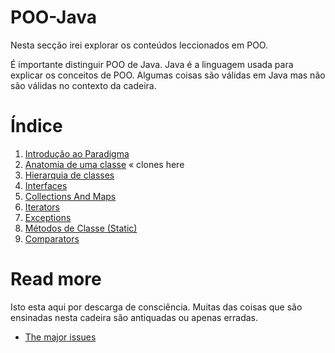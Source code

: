 # POO-Java
Nesta secção irei explorar os conteúdos leccionados em POO.

É importante distinguir POO de Java. Java é a linguagem usada para explicar
 os conceitos de POO. Algumas coisas são válidas em Java mas não são válidas
 no contexto da cadeira.

# Índice

 1. [Introdução ao Paradigma](./Introducao_ao_Paradigma.md)
 1. [Anatomia de uma classe](./Anatomia_de_uma_classe.md) « clones here
 2. [Hierarquia de classes](./Hierarquia_de_classes.md)
 3. [Interfaces](./Interfaces.md)
 4. [Collections And Maps](./CollectionsAndMaps.md)
 5. [Iterators](./Iterators.md)
 6. [Exceptions](./Exceptions.md)
 7. [Métodos de Classe (Static)](./Static.md)
 8. [Comparators](./Comparators.md)

# Read more
 Isto esta aqui por descarga de consciência. Muitas das coisas que são ensinadas
 nesta cadeira são antiquadas ou apenas erradas.

 - [The major issues](./LearnToDoRealJava.md)

